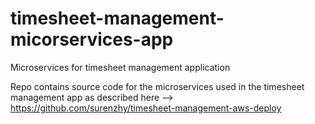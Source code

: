 # timesheet-management-micorservices-app
Microservices for timesheet management application

Repo contains source code for the microservices used in the timesheet management app as described here --> https://github.com/surenzhy/timesheet-management-aws-deploy

